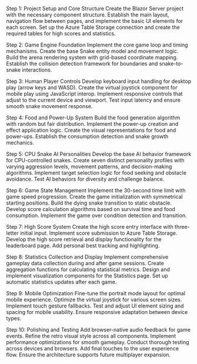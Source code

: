 Step 1: Project Setup and Core Structure
Create the Blazor Server project with the necessary component structure. Establish the main layout, navigation flow between pages, and implement the basic UI elements for each screen. Set up the Azure Table Storage connection and create the required tables for high scores and statistics.

Step 2: Game Engine Foundation
Implement the core game loop and timing mechanisms. Create the base Snake entity model and movement logic. Build the arena rendering system with grid-based coordinate mapping. Establish the collision detection framework for boundaries and snake-to-snake interactions.

Step 3: Human Player Controls
Develop keyboard input handling for desktop play (arrow keys and WASD). Create the virtual joystick component for mobile play using JavaScript interop. Implement responsive controls that adjust to the current device and viewport. Test input latency and ensure smooth snake movement response.

Step 4: Food and Power-Up System
Build the food generation algorithm with random but fair distribution. Implement the power-up creation and effect application logic. Create the visual representations for food and power-ups. Establish the consumption detection and snake growth mechanics.

Step 5: CPU Snake AI Personalities
Develop the base AI behavior framework for CPU-controlled snakes. Create seven distinct personality profiles with varying aggression levels, movement patterns, and decision-making algorithms. Implement target selection logic for food seeking and obstacle avoidance. Test AI behaviors for diversity and challenge balance.

Step 6: Game State Management
Implement the 30-second time limit with game speed progression. Create the game initialization with symmetrical starting positions. Build the dying snake transition to static obstacle. Develop score calculation algorithms based on survival time and food consumption. Implement the game over condition detection and transition.

Step 7: High Score System
Create the high score entry interface with three-letter initial input. Implement score submission to Azure Table Storage. Develop the high score retrieval and display functionality for the leaderboard page. Add personal best tracking and highlighting.

Step 8: Statistics Collection and Display
Implement comprehensive gameplay data collection during and after game sessions. Create aggregation functions for calculating statistical metrics. Design and implement visualization components for the Statistics page. Set up automatic statistics updates after each game.

Step 9: Mobile Optimization
Fine-tune the portrait mode layout for optimal mobile experience. Optimize the virtual joystick for various screen sizes. Implement touch gesture fallbacks. Test and adjust UI element sizing and spacing for mobile usability. Ensure responsive adaptation between device types.

Step 10: Polishing and Testing
Add browser-native audio feedback for game events. Refine the retro visual style across all components. Implement performance optimizations for smooth gameplay. Conduct thorough testing across devices and browsers. Add final touches to the user experience flow. Ensure the architecture supports future multiplayer expansion.
